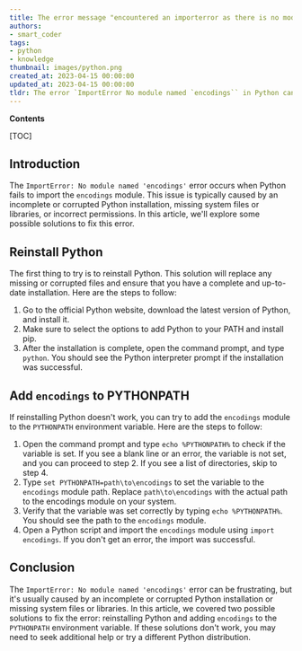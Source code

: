 ```yaml
---
title: The error message "encountered an importerror as there is no module named 'encodings'" could be restated
authors:
- smart_coder
tags:
- python
- knowledge
thumbnail: images/python.png
created_at: 2023-04-15 00:00:00
updated_at: 2023-04-15 00:00:00
tldr: The error `ImportError No module named `encodings`` in Python can be solved by reinstalling the Python interpreter.
---
```


**Contents**

[TOC]

## Introduction

The `ImportError: No module named 'encodings'` error occurs when Python fails to import the `encodings` module. This issue is typically caused by an incomplete or corrupted Python installation, missing system files or libraries, or incorrect permissions. In this article, we'll explore some possible solutions to fix this error.


## Reinstall Python

The first thing to try is to reinstall Python. This solution will replace any missing or corrupted files and ensure that you have a complete and up-to-date installation. Here are the steps to follow:

1. Go to the official Python website, download the latest version of Python, and install it.
2. Make sure to select the options to add Python to your PATH and install pip.
3. After the installation is complete, open the command prompt, and type `python`. You should see the Python interpreter prompt if the installation was successful.


## Add `encodings` to PYTHONPATH

If reinstalling Python doesn't work, you can try to add the `encodings` module to the `PYTHONPATH` environment variable. Here are the steps to follow:

1. Open the command prompt and type `echo %PYTHONPATH%` to check if the variable is set. If you see a blank line or an error, the variable is not set, and you can proceed to step 2. If you see a list of directories, skip to step 4.
2. Type `set PYTHONPATH=path\to\encodings` to set the variable to the `encodings` module path. Replace `path\to\encodings` with the actual path to the encodings module on your system.
3. Verify that the variable was set correctly by typing `echo %PYTHONPATH%`. You should see the path to the `encodings` module.
4. Open a Python script and import the `encodings` module using `import encodings`. If you don't get an error, the import was successful.


## Conclusion

The `ImportError: No module named 'encodings'` error can be frustrating, but it's usually caused by an incomplete or corrupted Python installation or missing system files or libraries. In this article, we covered two possible solutions to fix the error: reinstalling Python and adding `encodings` to the `PYTHONPATH` environment variable. If these solutions don't work, you may need to seek additional help or try a different Python distribution.
